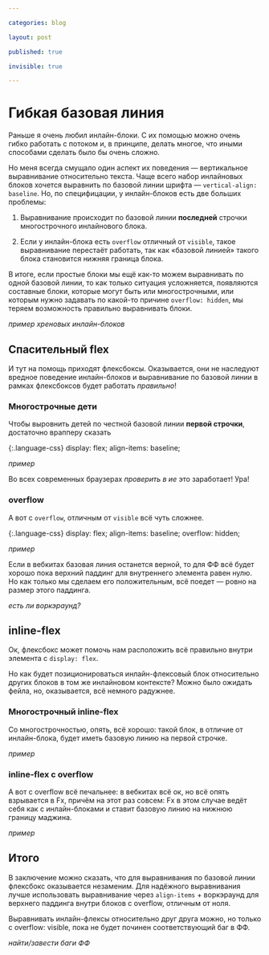 ```yaml
---

categories: blog

layout: post

published: true

invisible: true

---
```


# Гибкая базовая линия

Раньше я очень любил инлайн-блоки. С их помощью можно очень гибко работать с потоком и, в принципе, делать многое, что иными способами сделать было бы очень сложно.

Но меня всегда смущало один аспект их поведения — вертикальное выравнивание относительно текста. Чаще всего набор инлайновых блоков хочется выравнить по базовой линии шрифта — `vertical-align: baseline`. Но, по специфицации, у инлайн-блоков есть две больших проблемы:

1. Выравнивание происходит по базовой линии **последней** строчки многострочного инлайнового блока.

2. Если у инлайн-блока есть `overflow` отличный от `visible`, такое выравнивание перестаёт работать, так как «базовой линией» такого блока становится нижняя граница блока.

В итоге, если простые блоки мы ещё как-то можем выравнивать по одной базовой линии, то как только ситуация усложняется, появляются составные блоки, которые могут быть или многострочными, или которым нужно задавать по какой-то причине `overflow: hidden`, мы теряем возможность правильно выравнивать блоки.

*пример хреновых инлайн-блоков*

## Спасительный flex

И тут на помощь приходят флексбоксы. Оказывается, они не наследуют вредное поведение инлайн-блоков и выравнивание по базовой линии в рамках флексбоксов будет работать *правильно*!

### Многострочные дети

Чтобы выровнить детей по честной базовой линии **первой строчки**, достаточно врапперу сказать

{:.language-css}
    display: flex;
    align-items: baseline;

*пример*

Во всех современных браузерах *проверить в ие* это заработает! Ура!

### overflow

А вот с `overflow`, отличным от `visible` всё чуть сложнее.

{:.language-css}
    display: flex;
    align-items: baseline;
    overflow: hidden;

*пример*

Если в вебкитах базовая линия останется верной, то для ФФ всё будет хорошо пока верхний паддинг для внутреннего элемента равен нулю. Но как только мы сделаем его положительным, всё поедет — ровно на размер этого паддинга.

*есть ли воркэраунд?*

## inline-flex

Ок, флексбокс может помочь нам расположить всё правильно внутри элемента с `display: flex`.

Но как будет позиционироваться инлайн-флексовый блок относительно других блоков в том же инлайновом контексте? Можно было ожидать фейла, но, оказывается, всё немного радужнее.

### Многострочный inline-flex

Со многострочностью, опять, всё хорошо: такой блок, в отличие от инлайн-блока, будет иметь базовую линию на первой строчке.

*пример*

### inline-flex с overflow

А вот с overflow всё печальнее: в вебкитах всё ок, но всё опять взрывается в Fx, причём на этот раз совсем: Fx в этом случае ведёт себя как с инлайн-блоками и ставит базовую линию на нижнюю границу маджина.

*пример*

## Итого

В заключение можно сказать, что для выравнивания по базовой линии флексбокс оказывается незаменим. Для надёжного выравнивания лучше использовать выравнивание через `align-items` + воркэраунд для верхнего паддинга внутри блоков с overflow, отличным от ноля.

Выравнивать инлайн-флексы относительно друг друга можно, но только с overflow: visible, пока не будет починен соответствующий баг в ФФ.

*найти/завести баги ФФ*